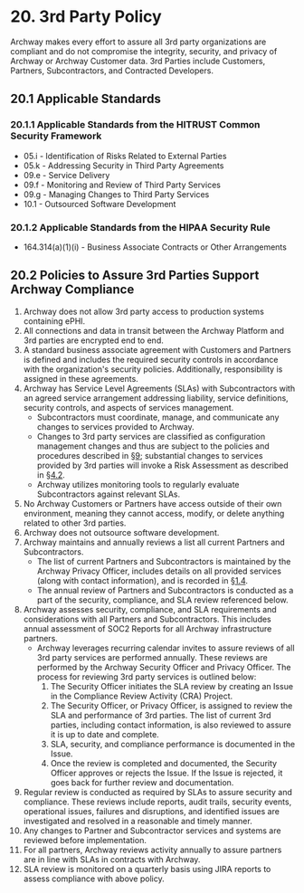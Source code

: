 # 20. 3rd Party Policy

Archway makes every effort to assure all 3rd party organizations are compliant and do not compromise the integrity, security, and privacy of Archway or Archway Customer data. 3rd Parties include Customers, Partners, Subcontractors, and Contracted Developers.

## 20.1 Applicable Standards

### 20.1.1 Applicable Standards from the HITRUST Common Security Framework

*  05.i - Identification of Risks Related to External Parties
*  05.k - Addressing Security in Third Party Agreements
*  09.e - Service Delivery
*  09.f - Monitoring and Review of Third Party Services
*  09.g - Managing Changes to Third Party Services
*  10.1 - Outsourced Software Development

### 20.1.2 Applicable Standards from the HIPAA Security Rule

* 164.314(a)(1)(i) - Business Associate Contracts or Other Arrangements

## 20.2 Policies to Assure 3rd Parties Support Archway Compliance

1. Archway does not allow 3rd party access to production systems containing ePHI.
2. All connections and data in transit between the Archway Platform and 3rd parties are encrypted end to end.
3. A standard business associate agreement with Customers and Partners is defined and includes the required security controls in accordance with the organization's security policies. Additionally, responsibility is assigned in these agreements.
4. Archway has Service Level Agreements (SLAs) with Subcontractors with an agreed service arrangement addressing liability, service definitions, security controls, and aspects of services management.
   * Subcontractors must coordinate, manage, and communicate any changes to services provided to Archway.
   * Changes to 3rd party services are classified as configuration management changes and thus are subject to the policies and procedures described in [§9](#9.-configuration-management-policy); substantial changes to services provided by 3rd parties will invoke a Risk Assessment as described in [§4.2](#4.2-risk-management-policies).
   * Archway utilizes monitoring tools to regularly evaluate Subcontractors against relevant SLAs.
5. No Archway Customers or Partners have access outside of their own environment, meaning they cannot access, modify, or delete anything related to other 3rd parties.
6. Archway does not outsource software development.
7. Archway maintains and annually reviews a list all current Partners and Subcontractors.
   * The list of current Partners and Subcontractors is maintained by the Archway Privacy Officer, includes details on all provided services (along with contact information), and is recorded in [§1.4](#1.4-datica-organizational-concepts).
   * The annual review of Partners and Subcontractors is conducted as a part of the security, compliance, and SLA review referenced below.
8. Archway assesses security, compliance, and SLA requirements and considerations with all Partners and Subcontractors. This includes annual assessment of SOC2 Reports for all Archway infrastructure partners.
   * Archway leverages recurring calendar invites to assure reviews of all 3rd party services are performed annually. These reviews are performed by the Archway Security Officer and Privacy Officer. The process for reviewing 3rd party services is outlined below:
     1. The Security Officer initiates the SLA review by creating an Issue in the Compliance Review Activity (CRA) Project.
     2. The Security Officer, or Privacy Officer, is assigned to review the SLA and performance of 3rd parties. The list of current 3rd parties, including contact information, is also reviewed to assure it is up to date and complete.
     3. SLA, security, and compliance performance is documented in the Issue.
     4. Once the review is completed and documented, the Security Officer approves or rejects the Issue. If the Issue is rejected, it goes back for further review and documentation.
9. Regular review is conducted as required by SLAs to assure security and compliance. These reviews include reports, audit trails, security events, operational issues, failures and disruptions, and identified issues are investigated and resolved in a reasonable and timely manner.
10. Any changes to Partner and Subcontractor services and systems are reviewed before implementation.
11. For all partners, Archway reviews activity annually to assure partners are in line with SLAs in contracts with Archway.
12. SLA review is monitored on a quarterly basis using JIRA reports to assess compliance with above policy.